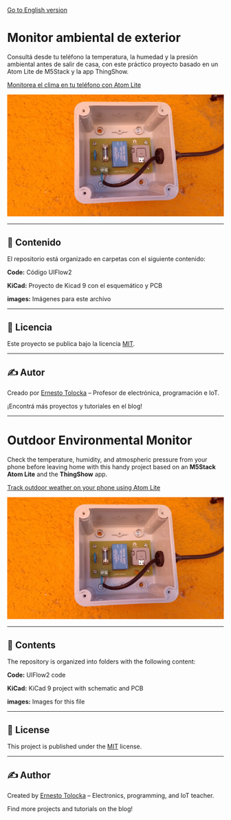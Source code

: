[Go to English version](#english-version)

# Monitor ambiental de exterior

Consultá desde tu teléfono la temperatura, la humedad y la presión ambiental antes de salir de casa, con este práctico proyecto basado en un Atom Lite de M5Stack y la app ThingShow.

[Monitorea el clima en tu teléfono con Atom Lite](https://www.profetolocka.com.ar/2025/06/30/monitorea-el-clima-en-tu-telefono-con-atom-lite/)

![Outdoor monitor with Atom Lite](/images/monitor1.jpg)




---

## 📂 Contenido

El repositorio está organizado en carpetas con el siguiente contenido:

**Code:** Código UIFlow2

**KiCad:** Proyecto de Kicad 9 con el esquemático y PCB

**images:** Imágenes para este archivo

---

## 📜 Licencia

Este proyecto se publica bajo la licencia [MIT](LICENSE).

---

## ✍️ Autor

Creado por [Ernesto Tolocka](https://www.profetolocka.com.ar) – Profesor de electrónica, programación e IoT.

¡Encontrá más proyectos y tutoriales en el blog!

---

# Outdoor Environmental Monitor

Check the temperature, humidity, and atmospheric pressure from your phone before leaving home with this handy project based on an **M5Stack Atom Lite** and the **ThingShow** app.

[Track outdoor weather on your phone using Atom Lite](https://www.hackster.io/etolocka/track-outdoor-weather-on-your-phone-using-atom-lite-982a54)


![Outdoor monitor with Atom Lite](/images/monitor1.jpg)

---

## 📂 Contents

The repository is organized into folders with the following content:

**Code:** UIFlow2 code

**KiCad:** KiCad 9 project with schematic and PCB

**images:** Images for this file

---

## 📜 License

This project is published under the [MIT](LICENSE) license.

---

## ✍️ Author

Created by [Ernesto Tolocka](https://www.profetolocka.com.ar) – Electronics, programming, and IoT teacher.

Find more projects and tutorials on the blog!
